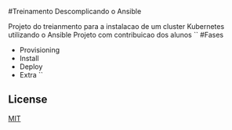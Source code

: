 #Treinamento Descomplicando o Ansible

Projeto do treianmento para a instalacao de um cluster Kubernetes utilizando o Ansible
Projeto com contribuicao dos alunos
``
#Fases
- Provisioning
- Install
- Deploy
- Extra
``


## License

[MIT](https://choosealicense.com/licenses/mit/)
